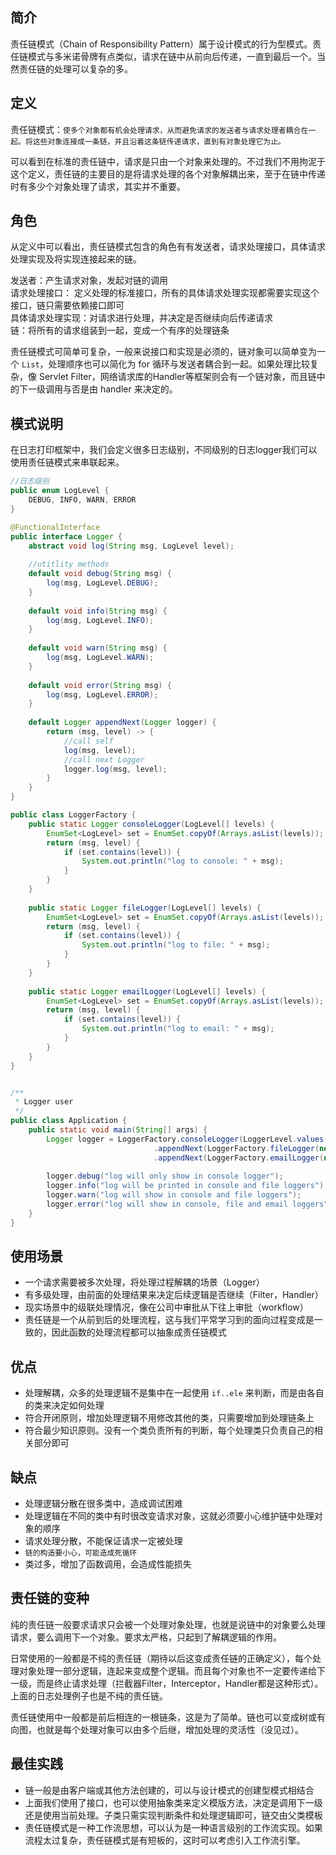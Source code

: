 ## 简介

责任链模式（Chain of Responsibility
 Pattern）属于设计模式的行为型模式。责任链模式与多米诺骨牌有点类似，请求在链中从前向后传递，一直到最后一个。当然责任链的处理可以复杂的多。
 
## 定义
 
责任链模式：`使多个对象都有机会处理请求，从而避免请求的发送者与请求处理者耦合在一起。将这些对象连接成一条链，并且沿着这条链传递请求，直到有对象处理它为止。`

可以看到在标准的责任链中，请求是只由一个对象来处理的。不过我们不用拘泥于这个定义，责任链的主要目的是将请求处理的各个对象解耦出来，至于在链中传递时有多少个对象处理了请求，其实并不重要。

## 角色

从定义中可以看出，责任链模式包含的角色有有发送者，请求处理接口，具体请求处理实现及将实现连接起来的链。

发送者：产生请求对象，发起对链的调用  
请求处理接口： 定义处理的标准接口，所有的具体请求处理实现都需要实现这个接口，链只需要依赖接口即可  
具体请求处理实现：对请求进行处理，并决定是否继续向后传递请求  
链：将所有的请求组装到一起，变成一个有序的处理链条

责任链模式可简单可复杂，一般来说接口和实现是必须的，链对象可以简单变为一个 `List`，处理顺序也可以简化为 for 循环与发送者耦合到一起。如果处理比较复杂，像 Servlet Filter，网络请求库的Handler等框架则会有一个链对象，而且链中的下一级调用与否是由 handler 来决定的。

## 模式说明

在日志打印框架中，我们会定义很多日志级别，不同级别的日志logger我们可以使用责任链模式来串联起来。

```java
//日志级别
public enum LogLevel {
    DEBUG, INFO, WARN, ERROR
}

@FunctionalInterface
public interface Logger {
    abstract void log(String msg, LogLevel level);
    
    //utitlity methods
    default void debug(String msg) {
        log(msg, LogLevel.DEBUG);
    }
    
    default void info(String msg) {
        log(msg, LogLevel.INFO);
    }
    
    default void warn(String msg) {
        log(msg, LogLevel.WARN);
    }
    
    default void error(String msg) {
        log(msg, LogLevel.ERROR);
    }
    
    default Logger appendNext(Logger logger) {
        return (msg, level) -> {
            //call self
            log(msg, level);
            //call next Logger
            logger.log(msg, level);
        }
    }
}

public class LoggerFactory {
    public static Logger consoleLogger(LogLevel[] levels) {
        EnumSet<LogLevel> set = EnumSet.copyOf(Arrays.asList(levels));
        return (msg, level) {
            if (set.contains(level)) {
                System.out.println("log to console: " + msg);
            }
        }
    }
    
    public static Logger fileLogger(LogLevel[] levels) {
        EnumSet<LogLevel> set = EnumSet.copyOf(Arrays.asList(levels));
        return (msg, level) {
            if (set.contains(level)) {
                System.out.println("log to file: " + msg);
            }
        }
    }
    
    public static Logger emailLogger(LogLevel[] levels) {
        EnumSet<LogLevel> set = EnumSet.copyOf(Arrays.asList(levels));
        return (msg, level) {
            if (set.contains(level)) {
                System.out.println("log to email: " + msg);
            }
        }
    }
}


/**
 * Logger user
 */
public class Application {
    public static void main(String[] args) {
        Logger logger = LoggerFactory.consoleLogger(LoggerLevel.values()
                                .appendNext(LoggerFactory.fileLogger(new LogLevel[]{LogLevel.INFO, LogLevel.WARN, LogLevel.ERROR})
                                .appendNext(LoggerFactory.emailLogger(new LogLevel[]{LogLevel.ERROR});
                                
        logger.debug("log will only show in console logger");
        logger.info("log will be printed in console and file loggers");
        logger.warn("log will show in console and file loggers");
        logger.error("log will show in console, file and email loggers");
    }
}
```

## 使用场景

- 一个请求需要被多次处理，将处理过程解耦的场景（Logger）
- 有多级处理，由前面的处理结果来决定后续逻辑是否继续（Filter，Handler）
- 现实场景中的级联处理情况，像在公司中审批从下往上审批（workflow）
- 责任链是一个从前到后的处理流程，这与我们平常学习到的面向过程变成是一致的，因此函数的处理流程都可以抽象成责任链模式

## 优点

- 处理解耦，众多的处理逻辑不是集中在一起使用 `if..ele` 来判断，而是由各自的类来决定如何处理
- 符合开闭原则，增加处理逻辑不用修改其他的类，只需要增加到处理链条上
- 符合最少知识原则。没有一个类负责所有的判断，每个处理类只负责自己的相关部分即可

## 缺点

- 处理逻辑分散在很多类中，造成调试困难
- 处理逻辑在不同的类中有时很改变请求对象，这就必须要小心维护链中处理对象的顺序
- 请求处理分散，不能保证请求一定被处理
- `链的构造要小心，可能造成死循环`
- 类过多，增加了函数调用，会造成性能损失

## 责任链的变种

纯的责任链一般要求请求只会被一个处理对象处理，也就是说链中的对象要么处理请求，要么调用下一个对象。要求太严格，只起到了解耦逻辑的作用。

日常使用的一般都是不纯的责任链（期待以后这变成责任链的正确定义），每个处理对象处理一部分逻辑，连起来变成整个逻辑。而且每个对象也不一定要传递给下一级，而是终止请求处理（拦截器Filter，Interceptor，Handler都是这种形式）。上面的日志处理例子也是不纯的责任链。 

责任链使用中一般都是前后相连的一根链条，这是为了简单。链也可以变成树或有向图，也就是每个处理对象可以由多个后继，增加处理的灵活性（没见过）。

## 最佳实践

- 链一般是由客户端或其他方法创建的，可以与设计模式的创建型模式相结合
- 上面我们使用了接口，也可以使用抽象类来定义模版方法，决定是调用下一级还是使用当前处理。子类只需实现判断条件和处理逻辑即可，链交由父类模板
- 责任链模式是一种工作流思想，可以认为是一种语言级别的工作流实现。如果流程太过复杂，责任链模式是有短板的，这时可以考虑引入工作流引擎。

